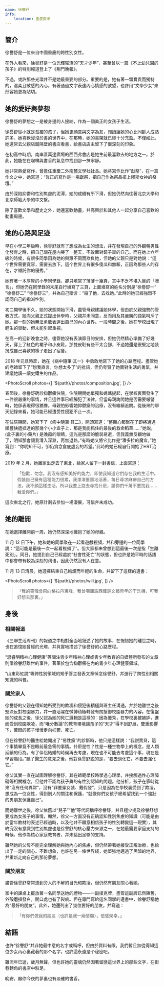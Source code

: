 ```yaml
---
name: 徐譽舒
info:
    location: 重慶南岸
---
```


## 簡介

徐譽舒是一位來自中國重慶的跨性別女性。

在外人看來，徐譽舒是一位光輝璀璨的“天才少年”，甚至曾以一篇《不上幼兒園的孩子》的特別報道登上了《荆門晚報》。

不過，或許那些光環幷不是她最重要的部分。重要的是，她有著一顆寶貴而獨特的，温柔且敏感的內心，有著通過文字表達內心情感的欲望，也許用“文學少女”來形容她更為貼切。

## 她的愛好與夢想

徐譽舒的夢想之一是被身邊的人接納，作為一個眞正的女孩子生活。

徐譽舒從小就是孤獨的孩子，但她更願意與文字為友，閲讀讓她的心比同齡人成熟許多。她喜歡浸沒於書的世界中，在那時，她的書架就已經十分充盈。不僅如此，她還常去父親店鋪隔壁的書店看書，給書店店主留下了很深刻的印象。

在初高中時期，南岸區萬達廣場的西西弗書店是她生前最喜歡去的地方之一。於此，她能在在咖啡與書香的氣息中找到那一抹寧靜。

她非常熱愛寫作，曾擔任重慶二外南麓文學社社長。她將寫作比作“獻祭”，在一篇作文之中，她寫道：“眞正的寫作是一場獻祭，把自己作為祭品擺上繆斯女神的祭壇。”

由於深陷抑鬱和性別焦慮的泥潭，她的成績有所下滑，但她仍然向往著北京大學和北京師範大學的中文繫。

除了喜歡文學和歷史之外，她還喜歡動畫，幷高興於和其他人一起分享自己喜歡的動畫周邊。

## 她的心路與足迹

早在小學三年級時，徐譽舒就有了想成為女生的想法，幷在發現自己的外觀朝男性化發育之時，把自己關在屋内哭了一整天，不敢面對鏡子裏的自己。而在她上六年級的時候，有很多同學因為她的與眾不同而欺負她，但她的父親只是對她説：“這个世界需要寛容，需要去放下。這个世界上有很多傻瓜和無賴，正因為那些人的存在，才襯託你的優秀。”

她有著一本厚厚的小學同學錄，卻只填寫了薄薄十幾頁，其中不乏不堪入目的「贈言」，但她仍在同學錄的末尾自行塡寫了三頁，上面塡寫的姓名分別是“徐譽舒一” “徐譽舒二” “徐譽舒三”，幷為自己贈言：“殺了他，去找她。”此時的她已經強烈不認同自己的指派性別。

初二開學後不久，她的狀態開始下滑，盡管母親建議她休學，但由於父親強勢的管教方式，她向父親正式提出休學時，父親幷未同意，反而用及其嚴厲的語氣呵斥了她。那一刻的她無法勇敢表達出自己的內心世界。一段時間之後，她在學校出現了輕生的舉動，但未能引起重視。

在高一的迎新晚會之時，儘管她沒有表演節目的安排，但她仍然精心準備了好幾天，穿上了紅色的裙子和小皮鞋，那雙皮鞋有些不太合腳，不過她還是很堅定地裝扮成自己喜歡的樣子走出了宿舍。

2018 年元旦時節，她在《病中隨筆·其一》中勇敢地寫下了她的心路歷程。盡管她的老師留下了“恕我直言，你想太多了”的批語，但仍夸贊了她面對生活的勇氣，幷建議她讀一讀史鐵生的作品。

<PhotoScroll photos={[ '${path}/photos/composition.jpg', ]} />

春節後，徐譽舒确診抑鬱癥住院，住院期間她單獨和媽媽提起，在學校裏面發生了一件很嚴重的事情，幷且這件事已經觸犯了法律，但當母親詢問她是否需要報警時，她卻表現得很猶豫。母親怕影響她抑鬱癥的治療，沒有繼續追問。從後來的聊天記錄來看，她可能已經遭受性侵犯不止一次。

在住院期間，她寫下了《病中隨筆·其二》，開頭寫道：“整顆心都繫在了即將通過順豐快遞抵達的那幾个小小盒子上，那是我能抓住的最後的救命稻草……”她説，(盒子裏的小藥片) 是晚霞的眼睛，這光是那麽的脆弱易逝，但我義無反顧地做了，明知那會讓我滑入深淵，再無退路。”有時她又將它比作是“潘多拉的魔盒。”她寫到：“你明知不可，卻仍貪念盒底虛妄的希望。”此時的她已經自行開始了HRT治療。

2019 年 2 月，她離家出走去了東北，給家人留下一封書信，上面寫道：

>「抱歉，勿念。我沒有感知美好的能力，即使我知道它們存在我的生活中。假裝自己擁有這種能力很累，我渾渾噩噩地活著，每日尋求麻痹自己的方法，我不願這樣生活，所以我要上路去尋找什麽，請你們千萬不要找我……我愛你們。」

這次東北之行，她原計劃去參加一場漫展，可惜幷未成功。

## 她的離開

在她選擇離開前一周，她仍然深深地擁抱了她的母親。

11 月 12 日下午，她和她的同學聚在一起看遊戲視頻，幷和旁邊的一位同學説：“這可能是最後一次一起看視頻了”。但大家都未曾想到這最後一次是指「生離死別」。同日，她提到自己已經處於“社會性死亡”的狀態，但也許是她平時的話語中都會帶有較為深刻的词语，因此仍然沒有人在意。

11 月 13 日清晨，她選擇結束自己絢爛而年輕的生命，幷留下了這樣的遺書：

<PhotoScroll photos={[ '${path}/photos/will.jpg', ]} />

> 「我的靈魂會飛向格拉丹東峰，我曾嘲諷説西藏是文藝靑年的干洗機，可我好想去那裏。」

## 身後

### 相關報道

《三聯生活周刊》的報道之中相對全面地敍述了她的故事，在惋惜她的離世之時，也在追憶她曾經的光環，幷眞實地描述了徐譽舒的心路歷程。

“思睿明精神心理健康”等關注靑少年精神心理或靑少年教育的自媒體所發布的文章則借徐譽舒離世的事件，著筆於包含抑鬱癥在內的靑少年心理健康領域。

“山東彩虹説”等跨性別領域的知乎答主發表文章悼念徐譽舒，幷進行了跨性別相關知識的科普。

### 關於家人

徐譽舒的父親在得知她所受到的欺凌和侵犯後積極與班主任溝通，幷於她離世之後堅決反對校園暴力，幷一直活躍在微博積極轉發有關抵御校園暴力的內容。在復盤她的成長之後，徐父認為她的死亡邏輯是這樣的：因為優秀，在學校裏被嫉妒，進而受到校園欺凌，而“唯分數論”的教育環境讓孩子的“天才”得不到舒展，雙重影響下，苦悶的孩子慢慢走向抑鬱、死亡。

但在徐譽舒的醫生給她開出了“易性癥”的診斷時，他只是這樣説：“我説寶貝，這个事情畢竟不是眼前最急需的事情。什麽是性？性是一種生物學上的槪念，是人類延續的行為。有了伴侶結婚的時候再去考慮，現在也不可能去考慮這个事，現在是學習階段。”聽了醫生的意見之後，他對徐譽舒説的是，“要去淡化它，不要去強化它。”

徐父其實一直在試圖理解徐譽舒，其在師範學校時學過心理學，幷接觸過性心理障礙等相關槪念，但他幷不認為孩子眞的有性別認知的問題。他分析，孩子在家時從來“沒有任何異常”，沒有“非要穿女裝、戴假發”，只是因為在學校裏受到了欺凌，想成為一位女性，得到別人的關注和保護，“就像你們女孩子總希望找到一个強壯的男朋友保護自己”。

而她離世之後，徐父依舊以“兒子”“他”等代詞稱呼徐譽舒，幷且極少提及徐譽舒想要成為女孩子的事情，顯然，徐父一方面沒有正确認知性別焦慮的知識（可能是由於當年教材的表述已經過時，以及他幷不願意相信孩子的性別轉變這一現實），其終究沒有意識到性別焦慮也是徐譽舒的核心壓力來源之一，在她最需要家庭支持的時候，他作為核心家庭教育者，幷未給出足够的支持。

雖然她的父母不能完全理解她與她內心的焦慮，但仍然帶著她接受正規治療，也給出了一定的關心。不難想象，也許在另一條世界綫，她堅強地邁過了黑暗的地界，幷重新走向自己的那份夢想。

### 關於朋友

盡管徐譽舒常常遭到旁人的不解的目光和欺凌，但仍然有朋友關心著她。

家中的課桌上擺放著一名同學送她的禮物——一副撲克牌，盡管這副牌已然陳舊，外殻磨損發白，開口處也有了裂痕。但在專門寫給這名同學的遺書中，徐譽舒稱他為“最好的朋友”。此外，她還列出了幾位要好的朋友，幷寫道：

> 「有你們做我的朋友（也許是我一廂情願），倍感榮幸。」

## 結語

也許“徐譽舒”幷非她最中意的名字或稱呼，但由於資料有限，我們暫且無從得知這位少女內心裏藏著的那个名字，也許這永遠是个秘密吧。

雖流年已逝，歲月無聲，但也許她的靈魂仍然因著留戀這世界上的那些文字，在街巷轉角的書店中駐足。

晚安，願你今夜的夢裏也有淡雅的書香。






